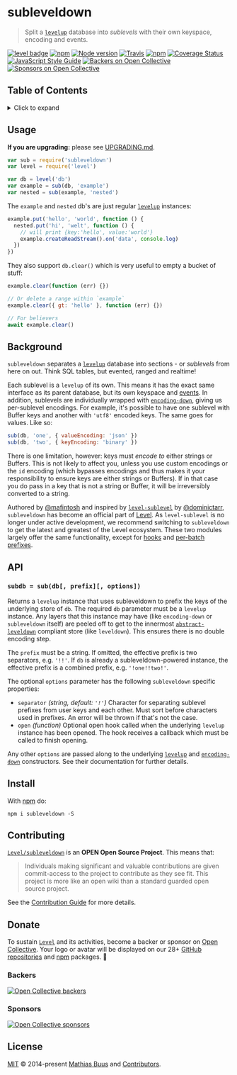 # subleveldown

> Split a [`levelup`][levelup] database into _sublevels_ with their own keyspace, encoding and events.

[![level badge][level-badge]](https://github.com/Level/awesome)
[![npm](https://img.shields.io/npm/v/subleveldown.svg?label=&logo=npm)](https://www.npmjs.com/package/subleveldown)
[![Node version](https://img.shields.io/node/v/subleveldown.svg)](https://www.npmjs.com/package/subleveldown)
[![Travis](https://img.shields.io/travis/com/Level/subleveldown.svg?logo=travis&label=)](https://travis-ci.com/Level/subleveldown)
[![npm](https://img.shields.io/npm/dm/subleveldown.svg?label=dl)](https://www.npmjs.com/package/subleveldown)
[![Coverage Status](https://coveralls.io/repos/github/Level/subleveldown/badge.svg)](https://coveralls.io/github/Level/subleveldown)
[![JavaScript Style Guide](https://img.shields.io/badge/code_style-standard-brightgreen.svg)](https://standardjs.com)
[![Backers on Open Collective](https://opencollective.com/level/backers/badge.svg?color=orange)](#backers)
[![Sponsors on Open Collective](https://opencollective.com/level/sponsors/badge.svg?color=orange)](#sponsors)

## Table of Contents

<details><summary>Click to expand</summary>

- [Usage](#usage)
- [Background](#background)
- [API](#api)
  - [`subdb = sub(db[, prefix][, options])`](#subdb--subdb-prefix-options)
- [Install](#install)
- [Contributing](#contributing)
- [Donate](#donate)
  - [Backers](#backers)
  - [Sponsors](#sponsors)
- [License](#license)

</details>

## Usage

**If you are upgrading:** please see [UPGRADING.md](UPGRADING.md).

```js
var sub = require('subleveldown')
var level = require('level')

var db = level('db')
var example = sub(db, 'example')
var nested = sub(example, 'nested')
```

The `example` and `nested` db's are just regular [`levelup`][levelup] instances:

```js
example.put('hello', 'world', function () {
  nested.put('hi', 'welt', function () {
    // will print {key:'hello', value:'world'}
    example.createReadStream().on('data', console.log)
  })
})
```

They also support `db.clear()` which is very useful to empty a bucket of stuff:

```js
example.clear(function (err) {})

// Or delete a range within `example`
example.clear({ gt: 'hello' }, function (err) {})

// For believers
await example.clear()
```

## Background

`subleveldown` separates a [`levelup`][levelup] database into sections - or _sublevels_ from here on out. Think SQL tables, but evented, ranged and realtime!

Each sublevel is a `levelup` of its own. This means it has the exact same interface as its parent database, but its own keyspace and [events](https://github.com/Level/levelup#events). In addition, sublevels are individually wrapped with [`encoding-down`][encoding-down], giving us per-sublevel encodings. For example, it's possible to have one sublevel with Buffer keys and another with `'utf8'` encoded keys. The same goes for values. Like so:

```js
sub(db, 'one', { valueEncoding: 'json' })
sub(db, 'two', { keyEncoding: 'binary' })
```

There is one limitation, however: keys must _encode to_ either strings or Buffers. This is not likely to affect you, unless you use custom encodings or the `id` encoding (which bypasses encodings and thus makes it your responsibility to ensure keys are either strings or Buffers). If in that case you do pass in a key that is not a string or Buffer, it will be irreversibly converted to a string.

Authored by [@mafintosh](https://github.com/mafintosh) and inspired by [`level-sublevel`][level-sublevel] by [@dominictarr](https://github.com/dominictarr), `subleveldown` has become an official part of [Level][level-org]. As `level-sublevel` is no longer under active development, we recommend switching to `subleveldown` to get the latest and greatest of the Level ecosystem. These two modules largely offer the same functionality, except for [hooks](https://github.com/dominictarr/level-sublevel#hooks) and [per-batch prefixes](https://github.com/dominictarr/level-sublevel#batches).

## API

### `subdb = sub(db[, prefix][, options])`

Returns a `levelup` instance that uses subleveldown to prefix the keys of the underlying store of `db`. The required `db` parameter must be a `levelup` instance. Any layers that this instance may have (like `encoding-down` or `subleveldown` itself) are peeled off to get to the innermost [`abstract-leveldown`][abstract-leveldown] compliant store (like `leveldown`). This ensures there is no double encoding step.

The `prefix` must be a string. If omitted, the effective prefix is two separators, e.g. `'!!'`. If `db` is already a subleveldown-powered instance, the effective prefix is a combined prefix, e.g. `'!one!!two!'`.

The optional `options` parameter has the following `subleveldown` specific properties:

- `separator` _(string, default: `'!'`)_ Character for separating sublevel prefixes from user keys and each other. Must sort before characters used in prefixes. An error will be thrown if that's not the case.
- `open` _(function)_ Optional open hook called when the underlying `levelup` instance has been opened. The hook receives a callback which must be called to finish opening.

Any other `options` are passed along to the underlying [`levelup`][levelup] and [`encoding-down`][encoding-down] constructors. See their documentation for further details.

## Install

With [npm](https://npmjs.org) do:

```
npm i subleveldown -S
```

## Contributing

[`Level/subleveldown`](https://github.com/Level/subleveldown) is an **OPEN Open Source Project**. This means that:

> Individuals making significant and valuable contributions are given commit-access to the project to contribute as they see fit. This project is more like an open wiki than a standard guarded open source project.

See the [Contribution Guide](https://github.com/Level/community/blob/master/CONTRIBUTING.md) for more details.

## Donate

To sustain [`Level`](https://github.com/Level) and its activities, become a backer or sponsor on [Open Collective](https://opencollective.com/level). Your logo or avatar will be displayed on our 28+ [GitHub repositories](https://github.com/Level) and [npm](https://www.npmjs.com/) packages. 💖

### Backers

[![Open Collective backers](https://opencollective.com/level/backers.svg?width=890)](https://opencollective.com/level)

### Sponsors

[![Open Collective sponsors](https://opencollective.com/level/sponsors.svg?width=890)](https://opencollective.com/level)

## License

[MIT](LICENSE.md) © 2014-present [Mathias Buus](https://github.com/mafintosh) and [Contributors](CONTRIBUTORS.md).

[level-badge]: https://leveljs.org/img/badge.svg

[levelup]: https://github.com/Level/levelup

[encoding-down]: https://github.com/Level/encoding-down

[abstract-leveldown]: https://github.com/Level/abstract-leveldown

[level-sublevel]: https://github.com/dominictarr/level-sublevel

[level-org]: https://github.com/Level
